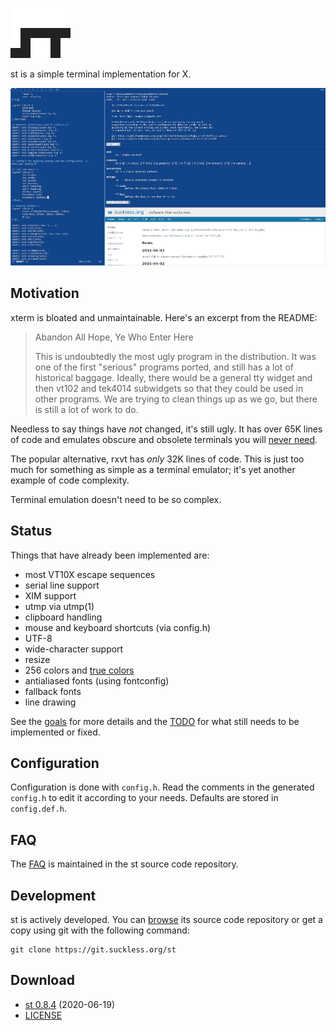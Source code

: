 ![st](st.svg)

st is a simple terminal implementation for X.

[![Screenshot of dwm & st](screenshots/frign-2016-s.png)](screenshots/frign-2016.png)

Motivation
----------
xterm is bloated and unmaintainable. Here's an excerpt from the README:

> Abandon All Hope, Ye Who Enter Here
> 	
> This is undoubtedly the most ugly program in the distribution. It was one of
> the first "serious" programs ported, and still has a lot of historical baggage.
> Ideally, there would be a general tty widget and then vt102 and tek4014
> subwidgets so that they could be used in other programs.  We are trying to
> clean things up as we go, but there is still a lot of work to do.

Needless to say things have *not* changed, it's still ugly. It has over 65K
lines of code and emulates obscure and obsolete terminals you will [never
need](http://www.science.uva.nl/museum/tek4014.php).

The popular alternative, rxvt has *only* 32K lines of code. This is just too
much for something as simple as a terminal emulator; it's yet another example
of code complexity.

Terminal emulation doesn't need to be so complex.

Status
------
Things that have already been implemented are:

* most VT10X escape sequences
* serial line support
* XIM support
* utmp via utmp(1)
* clipboard handling
* mouse and keyboard shortcuts (via config.h)
* UTF-8
* wide-character support
* resize
* 256 colors and [true colors](https://gist.github.com/XVilka/8346728)
* antialiased fonts (using fontconfig)
* fallback fonts
* line drawing

See the [goals](//st.suckless.org/goals) for more details and the
[TODO](//git.suckless.org/st/plain/TODO) for what still needs to be
implemented or fixed.

Configuration
-------------
Configuration is done with `config.h`. Read the comments in the generated
`config.h` to edit it according to your needs. Defaults are stored in
`config.def.h`.

FAQ
---
The [FAQ](//git.suckless.org/st/plain/FAQ) is maintained in the st source code
repository.

Development
-----------
st is actively developed. You can [browse](//git.suckless.org/st) its source
code repository or get a copy using git with the following command:

	git clone https://git.suckless.org/st

Download
--------
* [st 0.8.4](//dl.suckless.org/st/st-0.8.4.tar.gz) (2020-06-19)
* [LICENSE](//git.suckless.org/st/plain/LICENSE)

